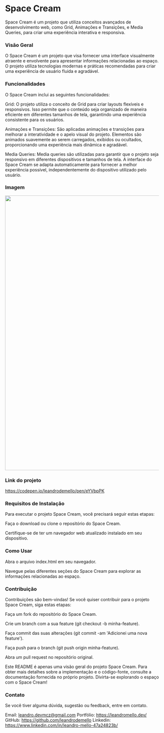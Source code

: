 # Space Cream 
Space Cream é um projeto que utiliza conceitos avançados de desenvolvimento web, como Grid, Animações e Transições, e Media Queries, para criar uma experiência interativa e responsiva.

### Visão Geral
O Space Cream é um projeto que visa fornecer uma interface visualmente atraente e envolvente para apresentar informações relacionadas ao espaço. O projeto utiliza tecnologias modernas e práticas recomendadas para criar uma experiência de usuário fluida e agradável.

### Funcionalidades
O Space Cream inclui as seguintes funcionalidades:

Grid: O projeto utiliza o conceito de Grid para criar layouts flexíveis e responsivos. Isso permite que o conteúdo seja organizado de maneira eficiente em diferentes tamanhos de tela, garantindo uma experiência consistente para os usuários.

Animações e Transições: São aplicadas animações e transições para melhorar a interatividade e o apelo visual do projeto. Elementos são animados suavemente ao serem carregados, exibidos ou ocultados, proporcionando uma experiência mais dinâmica e agradável.

Media Queries: Media queries são utilizadas para garantir que o projeto seja responsivo em diferentes dispositivos e tamanhos de tela. A interface do Space Cream se adapta automaticamente para fornecer a melhor experiência possível, independentemente do dispositivo utilizado pelo usuário.

### Imagem 
<div align="center">
<img src="https://github.com/leandrodemello/SpaceCream/assets/105759339/370c062c-9aa0-46d0-b799-60328405be85" width="900px" />
</div>

### Link do projeto
https://codepen.io/leandrodemello/pen/eYVbpPK

### Requisitos de Instalação
Para executar o projeto Space Cream, você precisará seguir estas etapas:

Faça o download ou clone o repositório do Space Cream.

Certifique-se de ter um navegador web atualizado instalado em seu dispositivo.

### Como Usar
Abra o arquivo index.html em seu navegador.

Navegue pelas diferentes seções do Space Cream para explorar as informações relacionadas ao espaço.

### Contribuição
Contribuições são bem-vindas! Se você quiser contribuir para o projeto Space Cream, siga estas etapas:

Faça um fork do repositório do Space Cream.

Crie um branch com a sua feature (git checkout -b minha-feature).

Faça commit das suas alterações (git commit -am 'Adicionei uma nova feature').

Faça push para o branch (git push origin minha-feature).

Abra um pull request no repositório original.

Este README é apenas uma visão geral do projeto Space Cream. Para obter mais detalhes sobre a implementação e o código-fonte, consulte a documentação fornecida no próprio projeto. Divirta-se explorando o espaço com o Space Cream!

### Contato
Se você tiver alguma dúvida, sugestão ou feedback, entre em contato. 

Email: leandro.devmcz@gmail.com
Portfólio: https://leandromello.dev/
GitHub: https://github.com/leandrodemello
Linkedin: https://www.linkedin.com/in/leandro-mello-47a24823b/
